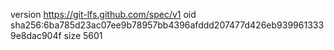 version https://git-lfs.github.com/spec/v1
oid sha256:6ba785d23ac07ee9b78957bb4396afddd207477d426eb9399613339e8dac904f
size 5601
